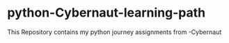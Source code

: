 # python-Cybernaut-learning-path
This Repository contains my python journey assignments from -Cybernaut 
